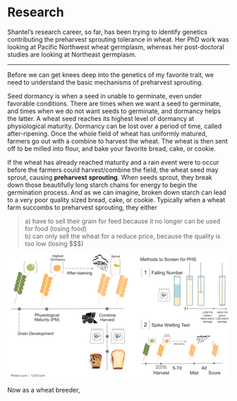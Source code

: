 # Research

Shantel’s research career, so far, has been trying to identify genetics contributing the preharvest sprouting tolerance in wheat. Her PhD work was looking at Pacific Northwest wheat germplasm, whereas her post-doctoral studies are looking at Northeast germplasm.      

---------

Before we can get knees deep into the genetics of my favorite trait, we need to understand the basic mechanisms of preharvest sprouting.  

Seed dormancy is when a seed in unable to germinate, even under favorable conditions. There are times when we want a seed to germinate, and times when we do not want seeds to germinate, and dormancy helps the latter. A wheat seed reaches its highest level of dormancy at physiological maturity. Dormancy can be lost over a period of time, called after-ripening. Once the whole field of wheat has uniformly matured, farmers go out with a combine to harvest the wheat. The wheat is then sent off to be milled into flour, and bake your favorite bread, cake, or cookie.   

If the wheat has already reached maturity and a rain event were to occur before the farmers could harvest/combine the field, the wheat seed may sprout, causing **preharvest sprouting**. When seeds sprout, they break down those beautifully long starch chains for energy to begin the germination process. And as we can imagine, broken down starch can lead to a very poor quality sized bread, cake, or cookie. Typically when a wheat farm succombs to preharvest sprouting, they either  
> a) have to sell their grain for feed because it no longer can be used for food (losing food)    
> b) can only sell the wheat for a reduce price, because the quality is too low (losing $$$)  

![PHS](https://github.com/shantel-martinez/Lab_Resources/blob/master/example_img/LabMeeting%202019.02.12%20PHS%20GS%20and%20CC%20update.jpg?raw=true)  

Now as a wheat breeder, 
